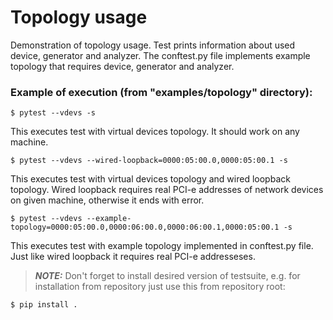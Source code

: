 # Topology usage

Demonstration of topology usage. Test prints information about
used device, generator and analyzer. The conftest.py file implements
example topology that requires device, generator and analyzer.

### Example of execution (from "examples/topology" directory):

    $ pytest --vdevs -s

This executes test with virtual devices topology. It should work on any machine.

    $ pytest --vdevs --wired-loopback=0000:05:00.0,0000:05:00.1 -s

This executes test with virtual devices topology and wired loopback topology.
Wired loopback requires real PCI-e addresses of network devices on given machine, otherwise
it ends with error.

    $ pytest --vdevs --example-topology=0000:05:00.0,0000:06:00.0,0000:06:00.1,0000:05:00.1 -s

This executes test with example topology implemented in conftest.py file.
Just like wired loopback it requires real PCI-e addresseses.

> **_NOTE:_** Don't forget to install desired version of testsuite, e.g. for
installation from repository just use this from repository root:

    $ pip install .

